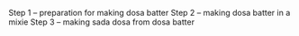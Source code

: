 Step 1 – preparation for making dosa batter
Step 2 – making dosa batter in a mixie
Step 3 – making sada dosa from dosa batter
